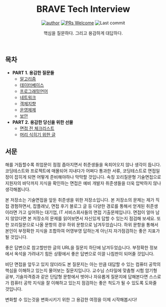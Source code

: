 <div align=center>

# BRAVE Tech Interview

[![author](https://img.shields.io/badge/author-covenant-brightgreen.svg?style=flat-square)](https://covenant.tistory.com/)
[![PRs Welcome](https://img.shields.io/badge/PRs-welcome-brightgreen.svg?style=flat-square)](https://github.com/brave-people/Dev-Event/pulls)
![Last commit](https://img.shields.io/github/last-commit/brave-people/Dev-Event?style=flat-square)


핵심을 질문하다. 그리고 용감하게 대답하다.

</div>

<br />

## 목차

- __PART 1. 용감한 질문들__
	- [알고리즘](./contents/algorithm.md)
	- [데이터베이스](./contents/database.md)
	- [프로그래밍언어](./contents/language.md)
	- [네트워크](./contents/network.md)
	- [객체지향](./contents/oop.md)
	- [운영체제](./contents/os.md)
	- [보안](./contents/security.md)
- __PART 2. 용감한 당신을 위한 선물__
	- [면접 전 체크리스트](./contents/before30mins.md)
	- [머리 식히기 위한 글](./contents/source.md)


## 서문

해를 거듭할수록 취업문이 점점 좁아지면서 취준생들을 옥죄어오지 않나 생각이 듭니다. 코딩테스트와 프로젝트에 매몰되어 지내다가 어쩌다 통과한 서류, 코딩테스트로 면접일정이 잡히게 되면 어떻게 준비해야하나 막막할 것입니다. 속칭 꼬리질문형 기술면접으로 지원자의 바닥까지 지식을 확인하는 면접은 예비 개발자 취준생들을 더욱 압박하지 않나 생각해봅니다. 


본 저장소는 기술면접을 앞둔 취준생을 위한 저장소입니다. 본 저장소의 문제는 제가 직접 경험하면서, 잡플래닛, 면접 후기 블로그 글 등 다양한 경로를 통해서 얻게된 취준생이라면 가고 싶어하는 대기업, IT 서비스회사들의 면접 기출문제입니다. 면접이 얼마 남지 않았다면 본 저장소의 문제를 읽어보면서 자신있게 답할 수 있는지 점검해 보세요. 또한 꼬리질문으로 나올 문항의 경우 하위 문항으로 남겨두었습니다. 하위 문항을 통해서 본인이 부정확한 지식을 조합하여 어영부영 답하는게 아닌지 자가점검하는 좋은 지표가 될 것입니다. 

좋은 답변으로 참고할만한 글의 URL을 질문지 하단에 남겨두었습니다. 부정확한 정보에서 옥석을 가려내기 힘든 상황에서 좋은 답변으로 이끌 나침판이 되어줄 것입니다.

비단 면접을 앞두고 있지 않더라도 본 질문지는 아는 만큼 대답할 수 있는 컴퓨터 공학의 핵심을 이해하고 있는지 물어보는 질문지입니다. 교수님 스타일에 맞춤형 시험 암기형 공부, 기술자격증과 같은 단답형 문항에서 벗어나 자유롭게 질문지에 답해본다면 스스로가 컴퓨터 공학 지식을 잘 이해하고 있는지 점검하는 좋은 척도가 될 수 있도록 도와줄 것입니다.

변화할 수 있는것을 변화시키기 위한 그 용감한 여정을 이제 시작해봅시다! 

<!-- 용감한 여정에 동참하고 싶다면 새로운 문제를 [PR]()로 남겨주세요.  -->


